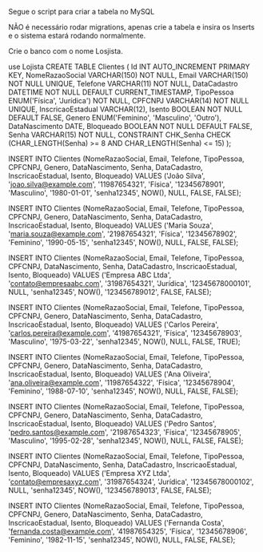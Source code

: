 Segue o script para criar a tabela no MySQL

NÃO é necessário rodar migrations, apenas crie a tabela e insira os Inserts e o sistema estará rodando normalmente.

Crie o banco com o nome Losjista.

use Lojista
CREATE TABLE Clientes (
    Id INT AUTO_INCREMENT PRIMARY KEY,
    NomeRazaoSocial VARCHAR(150) NOT NULL,
    Email VARCHAR(150) NOT NULL UNIQUE,
    Telefone VARCHAR(11) NOT NULL,
    DataCadastro DATETIME NOT NULL DEFAULT CURRENT_TIMESTAMP,
    TipoPessoa ENUM('Física', 'Jurídica') NOT NULL,
    CPFCNPJ VARCHAR(14) NOT NULL UNIQUE,
    InscricaoEstadual VARCHAR(12),
    Isento BOOLEAN NOT NULL DEFAULT FALSE,
    Genero ENUM('Feminino', 'Masculino', 'Outro'),
    DataNascimento DATE,
    Bloqueado BOOLEAN NOT NULL DEFAULT FALSE,
    Senha VARCHAR(15) NOT NULL,
    CONSTRAINT CHK_Senha CHECK (CHAR_LENGTH(Senha) >= 8 AND CHAR_LENGTH(Senha) <= 15)
);


INSERT INTO Clientes (NomeRazaoSocial, Email, Telefone, TipoPessoa, CPFCNPJ, Genero, DataNascimento, Senha, DataCadastro, InscricaoEstadual, Isento, Bloqueado)
VALUES ('João Silva', 'joao.silva@example.com', '11987654321', 'Física', '12345678901', 'Masculino', '1980-01-01', 'senha12345', NOW(), NULL, FALSE, FALSE);

INSERT INTO Clientes (NomeRazaoSocial, Email, Telefone, TipoPessoa, CPFCNPJ, Genero, DataNascimento, Senha, DataCadastro, InscricaoEstadual, Isento, Bloqueado)
VALUES ('Maria Souza', 'maria.souza@example.com', '21987654321', 'Física', '12345678902', 'Feminino', '1990-05-15', 'senha12345', NOW(), NULL, FALSE, FALSE);

INSERT INTO Clientes (NomeRazaoSocial, Email, Telefone, TipoPessoa, CPFCNPJ, DataNascimento, Senha, DataCadastro, InscricaoEstadual, Isento, Bloqueado)
VALUES ('Empresa ABC Ltda', 'contato@empresaabc.com', '31987654321', 'Jurídica', '12345678000101', NULL, 'senha12345', NOW(), '123456789012', FALSE, FALSE);

INSERT INTO Clientes (NomeRazaoSocial, Email, Telefone, TipoPessoa, CPFCNPJ, Genero, DataNascimento, Senha, DataCadastro, InscricaoEstadual, Isento, Bloqueado)
VALUES ('Carlos Pereira', 'carlos.pereira@example.com', '41987654321', 'Física', '12345678903', 'Masculino', '1975-03-22', 'senha12345', NOW(), NULL, FALSE, TRUE);

INSERT INTO Clientes (NomeRazaoSocial, Email, Telefone, TipoPessoa, CPFCNPJ, Genero, DataNascimento, Senha, DataCadastro, InscricaoEstadual, Isento, Bloqueado)
VALUES ('Ana Oliveira', 'ana.oliveira@example.com', '11987654322', 'Física', '12345678904', 'Feminino', '1988-07-10', 'senha12345', NOW(), NULL, FALSE, FALSE);

INSERT INTO Clientes (NomeRazaoSocial, Email, Telefone, TipoPessoa, CPFCNPJ, Genero, DataNascimento, Senha, DataCadastro, InscricaoEstadual, Isento, Bloqueado)
VALUES ('Pedro Santos', 'pedro.santos@example.com', '21987654323', 'Física', '12345678905', 'Masculino', '1995-02-28', 'senha12345', NOW(), NULL, FALSE, FALSE);

INSERT INTO Clientes (NomeRazaoSocial, Email, Telefone, TipoPessoa, CPFCNPJ, DataNascimento, Senha, DataCadastro, InscricaoEstadual, Isento, Bloqueado)
VALUES ('Empresa XYZ Ltda', 'contato@empresaxyz.com', '31987654324', 'Jurídica', '12345678000102', NULL, 'senha12345', NOW(), '123456789013', FALSE, FALSE);

INSERT INTO Clientes (NomeRazaoSocial, Email, Telefone, TipoPessoa, CPFCNPJ, Genero, DataNascimento, Senha, DataCadastro, InscricaoEstadual, Isento, Bloqueado)
VALUES ('Fernanda Costa', 'fernanda.costa@example.com', '41987654325', 'Física', '12345678906', 'Feminino', '1982-11-15', 'senha12345', NOW(), NULL, FALSE, FALSE);
